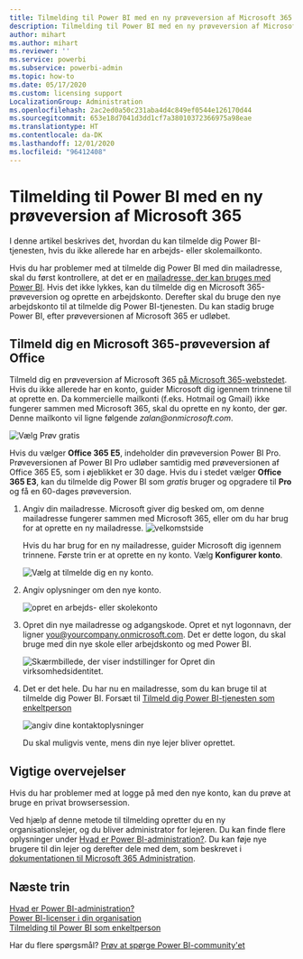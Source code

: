 ```yaml
---
title: Tilmelding til Power BI med en ny prøveversion af Microsoft 365
description: Tilmelding til Power BI med en ny prøveversion af Microsoft 365
author: mihart
ms.author: mihart
ms.reviewer: ''
ms.service: powerbi
ms.subservice: powerbi-admin
ms.topic: how-to
ms.date: 05/17/2020
ms.custom: licensing support
LocalizationGroup: Administration
ms.openlocfilehash: 2ac2ed0a50c231aba4d4c849ef0544e126170d44
ms.sourcegitcommit: 653e18d7041d3dd1cf7a38010372366975a98eae
ms.translationtype: HT
ms.contentlocale: da-DK
ms.lasthandoff: 12/01/2020
ms.locfileid: "96412408"
---
```

# <a name="signing-up-for-power-bi-with-a-new-microsoft-365-trial"></a>Tilmelding til Power BI med en ny prøveversion af Microsoft 365

I denne artikel beskrives det, hvordan du kan tilmelde dig Power BI-tjenesten, hvis du ikke allerede har en arbejds- eller skolemailkonto.

Hvis du har problemer med at tilmelde dig Power BI med din mailadresse, skal du først kontrollere, at det er en [mailadresse, der kan bruges med Power BI](../fundamentals/service-self-service-signup-for-power-bi.md#supported-email-addresses). Hvis det ikke lykkes, kan du tilmelde dig en Microsoft 365-prøveversion og oprette en arbejdskonto. Derefter skal du bruge den nye arbejdskonto til at tilmelde dig Power BI-tjenesten. Du kan stadig bruge Power BI, efter prøveversionen af Microsoft 365 er udløbet.

## <a name="sign-up-for-a-microsoft-365-trial-of-office"></a>Tilmeld dig en Microsoft 365-prøveversion af Office

Tilmeld dig en prøveversion af Microsoft 365 [på Microsoft 365-webstedet](https://www.microsoft.com/microsoft-365/business/compare-more-office-365-for-business-plans). Hvis du ikke allerede har en konto, guider Microsoft dig igennem trinnene til at oprette en. Da kommercielle mailkonti (f.eks. Hotmail og Gmail) ikke fungerer sammen med Microsoft 365, skal du oprette en ny konto, der gør.  Denne mailkonto vil ligne følgende *zalan\@onmicrosoft.com*.

![Vælg Prøv gratis](media/service-admin-signing-up-for-power-bi-with-a-new-office-365-trial/power-bi-try-free.png)

Hvis du vælger **Office 365 E5**, indeholder din prøveversion Power BI Pro. Prøveversionen af Power BI Pro udløber samtidig med prøveversionen af Office 365 E5, som i øjeblikket er 30 dage. Hvis du i stedet vælger **Office 365 E3**, kan du tilmelde dig Power BI som *gratis* bruger og opgradere til **Pro** og få en 60-dages prøveversion. 

1. Angiv din mailadresse. Microsoft giver dig besked om, om denne mailadresse fungerer sammen med Microsoft 365, eller om du har brug for at oprette en ny mailadresse.  ![velkomstside](media/service-admin-signing-up-for-power-bi-with-a-new-office-365-trial/power-bi-setup.png)

    Hvis du har brug for en ny mailadresse, guider Microsoft dig igennem trinnene. Første trin er at oprette en ny konto. Vælg **Konfigurer konto**.

    ![Vælg at tilmelde dig en ny konto.](media/service-admin-signing-up-for-power-bi-with-a-new-office-365-trial/power-bi-email.png)

2. Angiv oplysninger om den nye konto.

    ![opret en arbejds- eller skolekonto](media/service-admin-signing-up-for-power-bi-with-a-new-office-365-trial/power-bi-enter-info.png)

3. Opret din nye mailadresse og adgangskode. Opret et nyt logonnavn, der ligner you@yourcompany.onmicrosoft.com. Det er dette logon, du skal bruge med din nye skole eller arbejdskonto og med Power BI.

    ![Skærmbillede, der viser indstillinger for Opret din virksomhedsidentitet.](media/service-admin-signing-up-for-power-bi-with-a-new-office-365-trial/power-bi-create-account.png)

4. Det er det hele.  Du har nu en mailadresse, som du kan bruge til at tilmelde dig Power BI. Forsæt til [Tilmeld dig Power BI-tjenesten som enkeltperson](../fundamentals/service-self-service-signup-for-power-bi.md)

     ![angiv dine kontaktoplysninger](media/service-admin-signing-up-for-power-bi-with-a-new-office-365-trial/power-bi-thank.png)

    Du skal muligvis vente, mens din nye lejer bliver oprettet.

## <a name="important-considerations"></a>Vigtige overvejelser

Hvis du har problemer med at logge på med den nye konto, kan du prøve at bruge en privat browsersession.

Ved hjælp af denne metode til tilmelding opretter du en ny organisationslejer, og du bliver administrator for lejeren. Du kan finde flere oplysninger under [Hvad er Power BI-administration?](service-admin-administering-power-bi-in-your-organization.md). Du kan føje nye brugere til din lejer og derefter dele med dem, som beskrevet i [dokumentationen til Microsoft 365 Administration](https://support.office.com/article/Add-users-individually-to-Office-365---Admin-Help-1970f7d6-03b5-442f-b385-5880b9c256ec).

## <a name="next-steps"></a>Næste trin

[Hvad er Power BI-administration?](service-admin-administering-power-bi-in-your-organization.md)  
[Power BI-licenser i din organisation](service-admin-licensing-organization.md)  
[Tilmelding til Power BI som enkeltperson](../fundamentals/service-self-service-signup-for-power-bi.md)

Har du flere spørgsmål? [Prøv at spørge Power BI-community'et](https://community.powerbi.com/)